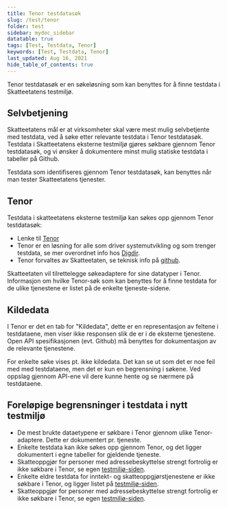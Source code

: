 ```yaml
---
title: Tenor testdatasøk
slug: /test/tenor
folder: test
sidebar: mydoc_sidebar
datatable: true
tags: [Test, Testdata, Tenor]
keywords: [Test, Testdata, Tenor]
last_updated: Aug 16, 2021
hide_table_of_contents: true
---
```

<summary>Tenor testdatasøk er en søkeløsning som kan benyttes for å finne testdata i Skatteetatens testmiljø.</summary>

## Selvbetjening
Skatteetatens mål er at virksomheter skal være mest mulig selvbetjente med testdata, ved å søke etter relevante testdata i Tenor testdatasøk. Testdata i Skatteetatens eksterne testmiljø gjøres søkbare gjennom Tenor testdatasøk, og vi ønsker å dokumentere minst mulig statiske testdata i tabeller på Github.

Testdata som identifiseres gjennom Tenor testdatasøk, kan benyttes når man tester Skatteetatens tjenester.

## Tenor
Testdata i skatteetatens eksterne testmiljø kan søkes opp gjennom Tenor testdatasøk:

* Lenke til [Tenor](https://www.skatteetaten.no/skjema/testdata/)
* Tenor er en løsning for  alle som driver systemutvikling og som trenger testdata, se mer overordnet info hos [Digdir](https://www.digdir.no/digitale-felleslosninger/tenor-testdatasok/1284).
* Tenor forvaltes av Skatteetaten, se teknisk info på [github](https://skatteetaten.github.io/testnorge-tenor-dokumentasjon/).

Skatteetaten vil tilrettelegge søkeadaptere for sine datatyper i Tenor. Informasjon om hvilke Tenor-søk som kan benyttes for å finne testdata for de ulike tjenestene er listet på de enkelte tjeneste-sidene.

## Kildedata
I Tenor er det en tab for "Kildedata", dette er en representasjon av feltene i testdataene, men viser ikke responsen slik de er i de eksterne tjenestene. Open API spesifikasjonen (evt. Github) må benyttes for dokumentasjon av de relevante tjenestene.

For enkelte søke vises pt. ikke kildedata. Det kan se ut som det er noe feil med med testdataene, men det er kun en begrensning i søkene. Ved oppslag gjennom API-ene vil dere kunne hente og se nærmere på testdataene.

## Foreløpige begrensninger i testdata i nytt testmiljø

* De mest brukte dataetypene er søkbare i Tenor gjennom ulike Tenor-adaptere. Dette er dokumentert pr. tjeneste.
* Enkelte testdata kan ikke søkes opp gjennom Tenor, og det ligger dokumentert i egne tabeller for gjeldende tjeneste.
* Skatteoppgjør for personer med adressebeskyttelse strengt fortrolig er ikke søkbare i Tenor, se egen [testmiljø-siden](./testmiljoe.md).
* Enkelte eldre testdata for inntekt- og skatteoppgjørstjenestene er ikke søkbare i Tenor, og ligger listet på [testmiljø-siden](./testmiljoe.md).
* Skatteoppgjør for personer med adressebeskyttelse strengt fortrolig er ikke søkbare i Tenor, se egen [testmiljø-siden](./testmiljoe.md).

